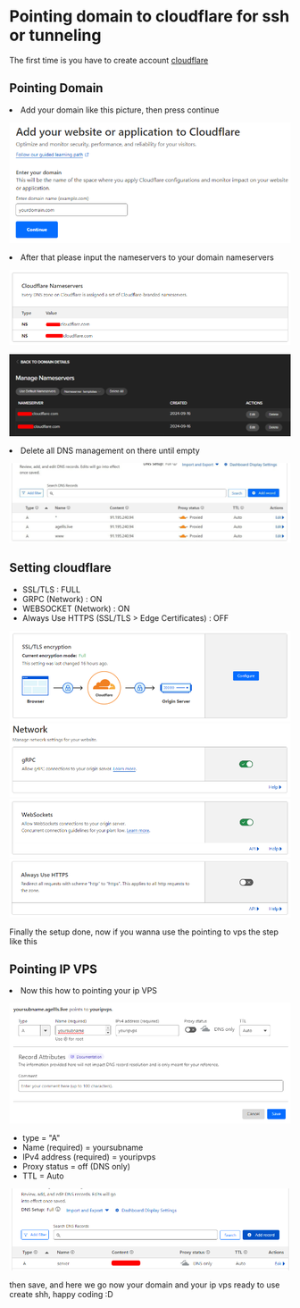 # Pointing domain to cloudflare for ssh or tunneling

The first time is you have to create account <a href="https://dash.cloudflare.com/login">cloudflare</a>

## Pointing Domain

<li> Add your domain like this picture, then press continue

![OAuth Credential File](assets/Screenshot_1.png)

<li> After that please input the nameservers to your domain nameservers

![OAuth Credential File](assets/Screenshot_2.png)

![OAuth Credential File](assets/Screenshot_3.png)

<li> Delete all DNS management on there until empty

![OAuth Credential File](assets/Screenshot_4.png)

## Setting cloudflare

- SSL/TLS : FULL
- GRPC (Network) : ON
- WEBSOCKET (Network) : ON
- Always Use HTTPS (SSL/TLS > Edge Certificates) : OFF

![OAuth Credential File](assets/Screenshot_5.png)
![OAuth Credential File](assets/Screenshot_6.png)
![OAuth Credential File](assets/Screenshot_7.png)
![OAuth Credential File](assets/Screenshot_8.png)

Finally the setup done, now if you wanna use the pointing to vps the step like this

## Pointing IP VPS

<li> Now this how to pointing your ip VPS

![OAuth Credential File](assets/Screenshot_9.png)

- type = "A"
- Name (required) = yoursubname
- IPv4 address (required) = youripvps
- Proxy status = off (DNS only)
- TTL = Auto

![OAuth Credential File](assets/Screenshot_10.png)

then save, and here we go now your domain and your ip vps ready to use create shh, happy coding :D
